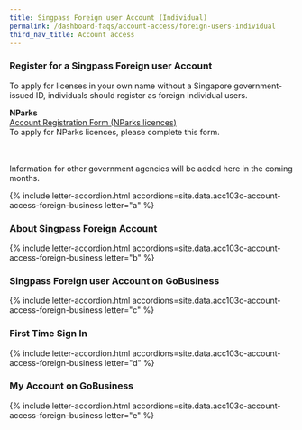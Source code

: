 ```yaml
---
title: Singpass Foreign user Account (Individual)
permalink: /dashboard-faqs/account-access/foreign-users-individual
third_nav_title: Account access
---
```


### Register for a Singpass Foreign user Account

To apply for licenses in your own name without a Singapore government-issued ID, individuals should register as foreign individual users.

**NParks**
<br>[Account Registration Form (NParks licences)](https://avs-eservices.nparks.gov.sg/eservices/sfa-registration)
<br>To apply for NParks licences, please complete this form.

<br><br>Information for other government agencies will be added here in the coming months.

{% include letter-accordion.html accordions=site.data.acc103c-account-access-foreign-business letter="a" %}

### About Singpass Foreign Account

{% include letter-accordion.html accordions=site.data.acc103c-account-access-foreign-business letter="b" %}

### Singpass Foreign user Account on GoBusiness

{% include letter-accordion.html accordions=site.data.acc103c-account-access-foreign-business letter="c" %}

### First Time Sign In

{% include letter-accordion.html accordions=site.data.acc103c-account-access-foreign-business letter="d" %}

### My Account on GoBusiness

{% include letter-accordion.html accordions=site.data.acc103c-account-access-foreign-business letter="e" %}